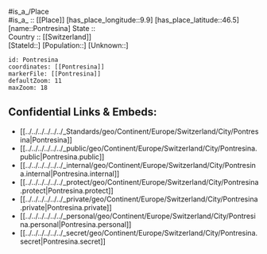﻿---
location: [46.5,9.9] 
mapzoom: [7,12] 
mapmarker: city 
type: City
tags:
- geo/City


SpocWebEntityId: 33451
isDeleted: false
confidential: public

---
#is_a_/Place  
#is_a_ :: [[Place]] 
[has_place_longitude::9.9] 
[has_place_latitude::46.5] 
[name::Pontresina] 
State ::  
Country :: [[Switzerland]]  
[StateId::] 
[Population::] 
[Unknown::] 


```leaflet
id: Pontresina
coordinates: [[Pontresina]] 
markerFile: [[Pontresina]] 
defaultZoom: 11 
maxZoom: 18
```


## Confidential Links & Embeds: 
- [[../../../../../../_Standards/geo/Continent/Europe/Switzerland/City/Pontresina|Pontresina]] 
- [[../../../../../../_public/geo/Continent/Europe/Switzerland/City/Pontresina.public|Pontresina.public]] 
- [[../../../../../../_internal/geo/Continent/Europe/Switzerland/City/Pontresina.internal|Pontresina.internal]] 
- [[../../../../../../_protect/geo/Continent/Europe/Switzerland/City/Pontresina.protect|Pontresina.protect]] 
- [[../../../../../../_private/geo/Continent/Europe/Switzerland/City/Pontresina.private|Pontresina.private]] 
- [[../../../../../../_personal/geo/Continent/Europe/Switzerland/City/Pontresina.personal|Pontresina.personal]] 
- [[../../../../../../_secret/geo/Continent/Europe/Switzerland/City/Pontresina.secret|Pontresina.secret]] 

